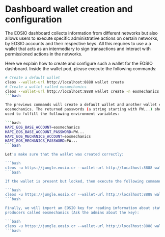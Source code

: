 # Dashboard wallet creation and configuration

The EOSIO dashboard collects information from different networks but also
allows users to execute specific administrative actions on certain networks,
by EOSIO accounts and their respective keys. All this requires to use a 
a wallet that acts as an intermediary to sign transactions and interact with
permissioned actions in the networks.

Here we explain how to create and configure such a wallet for the EOSIO
dashboard. Inside the wallet pod, please execute the following commands:

```bash
# Create a default wallet
cleos --wallet-url http://localhost:8888 wallet create
# Create a wallet called eosmechanics
cleos --wallet-url http://localhost:8888 wallet create -n eosmechanics
```bash

The previews commands will create a default wallet and another wallet called
eosmechanics. The returned passwords (a string starting with PW...) should be
used to fulfill the following environment variables:

```bash
HAPI_EOS_BASE_ACCOUNT=eosmechanics
HAPI_EOS_BASE_ACCOUNT_PASSWORD=PW...
HAPI_EOS_MECHANICS_ACCOUNT=eosmechanics
HAPI_EOS_MECHANICS_PASSWORD=PW...
```bash

Let's make sure that the wallet was created correctly:

```bash
cleos -u https://jungle.eosio.cr --wallet-url http://localhost:8888 wallet list
```bash

If the wallet is present but locked, then execute the following command:

```bash
cleos -u https://jungle.eosio.cr --wallet-url http://localhost:8888 wallet unlock -n eosmechanics
```bash

Finally, we will import an EOSIO key for reading information about statistics of the block
producers called eosmechanics (Ask the admins about the key):

```bash
cleos -u https://jungle.eosio.cr --wallet-url http://localhost:8888 wallet import -n eosmechanics
```bash
